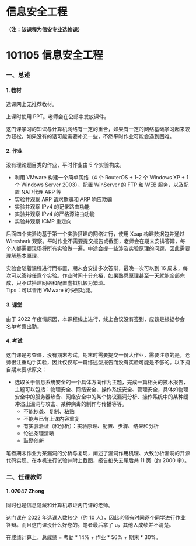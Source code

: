 # 信息安全工程

**（注：该课程为信安专业选修课）**

# 101105 信息安全工程

### 一、总述

#### 1. 教材

选课网上无推荐教材。

上课时使用 PPT。老师会在公邮中发放课件。

这门课学习的知识与计算机网络有一定的重合，如果有一定的网络基础学习起来较为轻松，如果没有的话可能需要补充一些，不然平时作业可能会遇到困难。

#### 2. 作业

没有理论题目类的作业，平时作业由 5 个实验构成。

* 利用 VMware 构建一个简单网络（4 个 RouterOS + 1-2 个 Windows XP + 1 个 Windows Server 2003），配置 WinServer 的 FTP 和 WEB 服务，以及配置 NAT/代理 ARP 等
* 实验并观察 ARP 请求欺骗和 ARP 响应欺骗
* 实验并观察 IPv4 的记录路由功能
* 实验并观察 IPv4 的严格源路由功能
* 实验并观察 ICMP 重定向

后面四个实验均基于第一个实验搭建的网络进行，使用 Xcap 构建数据包并通过 Wireshark 观察。平时作业不需要提交报告或截图，老师会在期末安排答辩，每个人都需要现场将所有实验做一遍，中途会提一些涉及实验原理的问题，因此需要理解基本原理。
  
实验会随着课程进行而布置，期末会安排多次答辩，最晚一次可以到 16 周末，每次可以答辩任意个实验。作业时间十分充裕，如果熟悉原理甚至一天就能全部完成，只不过搭建网络和配置虚拟机较为繁琐。  
Tips：可以善用 VMware 的快照功能。

#### 3. 课堂

由于 2022 年疫情原因，本课程线上进行，线上会议没有签到，应该是根据参会名单考察出勤。

#### 4. 考试

这门课是考查课，没有期末考试，期末时需要提交一份大作业，需要注意的是，老师很注重动手实验，因此仅仅写一篇综述型报告而没有实验可能是不够的。以下摘自期末要求原文：

* 选取关于信息系统安全的一个具体方向作为主题，完成一篇相关的技术报告，主题可以包括：物理安全、网络安全、操作系统安全、管理安全，具体如物理安全中的服务器热备、网络安全中的某个协议漏洞分析、操作系统中的某种缓冲溢出漏洞与攻击、某种病毒的制作与传播等等。
  * 不能抄袭、复制、粘贴
  * 不能与已有上课内容重复
  * 有实验验证（和分析）：实验原理、配置、步骤、结果和分析
  * 论述条理清晰
  * 鼓励创新

笔者期末作业为某漏洞的分析与复现，阐述了漏洞作用机理、大致分析漏洞的开源代码实现、在本机进行试验并附上截图，报告掐头去尾后共 11 页（约 2000 字）。

### 二、任课教师

#### 1. 07047 Zhong

同时也是信息隐藏和计算机取证两门课的老师。

这门课在 2022 年选课人数较少（约 10 人），因此老师有时间逐个同学进行作业答辩。而且这门课没什么好卷的。笔者最后拿了 u，其他人成绩并不清楚。

在成绩计算上，总成绩 = 考勤 * 14% + 作业 * 56% + 期末 * 30%。
